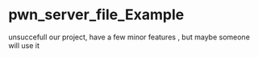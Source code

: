 # pwn_server_file_Example
unsuccefull our project, have a few minor features  , but maybe someone will use it
